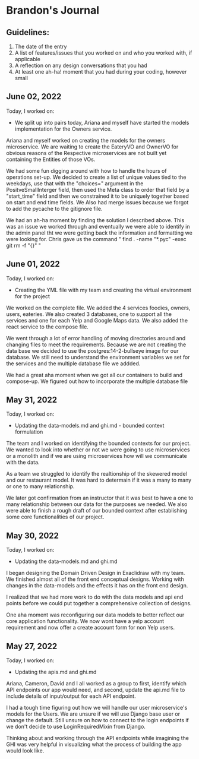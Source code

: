 # Brandon's Journal

## Guidelines:

1) The date of the entry
2) A list of features/issues that you worked on and who you worked with, if applicable
3) A reflection on any design conversations that you had
4) At least one ah-ha! moment that you had during your coding, however small

## June 02, 2022
Today, I worked on:
* We split up into pairs today, Ariana and myself have started the models implementation for the Owners service.

Ariana and myself worked on creating the models for the owners microservice. We are waiting to create the EateryVO and OwnerVO for obvious reasons of the Respective microservices are not built yet containing the Entities of those VOs.

We had some fun digging around with how to handle the hours of operations set-up. We decided to create a list of unique values tied to the weekdays, use that with the "choices=" argument in the PositveSmallInterger field, then used the Meta class to order that field by a "start_time" field and then we constrained it to be uniquely together based on start and end time fields. We Also had merge issues because we forgot to add the pycache to the gitignore file. 

We had an ah-ha moment by finding the solution I described above. This was an issue we worked through and eventually we were able to identify in the admin panel tht we were getting back the information and formatting we were looking for. Chris gave us the command " find . -name "*.pyc" -exec git rm -f "{}" "


## June 01, 2022
Today, I worked on:
* Creating the YML file with my team and creating the virtual environment for the project

We worked on the complete file. We added the 4 services foodies, owners, users, eateries. We also created 3 databases, one to support all the services and one for each Yelp and Google Maps data. We also added the react service to the compose file.

We went through a lot of error handling of moving directories around and changing files to meet the requirements. Because we are not creating the data base we decided to use the postgres:14-2-bullseye image for our database. We still need to understand the environment variables we set for the services and the multiple database file we addded.  

We had a great aha moment when we got all our containers to build and compose-up. We figured out how to incorporate the multiple database file

## May 31, 2022
Today, I worked on:
* Updating the data-models.md and ghi.md - bounded context formulation

The team and I worked on identifying the bounded contexts for our project. We wanted to look into whether or not we were going to use microservices or a monolith and if we are using microservices how will we communicate with the data. 

As a team we struggled to identify the realtionship of the skewered model and our restaurant model. It was hard to determain if it was a many to many or one to many relationship. 

We later got confirmation from an instructor that it was best to have a one to many relationship between our data for the purposes we needed. We also were able to finish a rough draft of our bounded context after establishing some core functionalities of our project.

## May 30, 2022
Today, I worked on:
* Updating the data-models.md and ghi.md

I began designing the Domain Driven Design in Exaclidraw with my team. We finished almost all of the front end conceptual designs. Working with changes in the data-models and the effects it has on the front end design. 

I realized that we had more work to do with the data models and api end points before we could put together a comprehensive collection of designs.

One aha moment was reconfiguring our data models to better reflect our core application functionality. We now wont have a yelp account requirement and now offer a create account form for non Yelp users.

## May 27, 2022

Today, I worked on:
* Updating the apis.md and ghi.md

Ariana, Cameron, David and I all worked as a group to first, identify which API endpoints our app would need, and second, update the api.md file to include details of input/output for each API endpoint.

I had a tough time figuring out how we will handle our user microservice's models for the Users. We are unsure if we will use Django base user or change the default. Still unsure on how to connect to the login endpoints if we don't decide to use LoginRequiredMixin from Django.

Thinking about and working through the API endpoints while imagining the GHI was very helpful in visualizing what the process of building the app would look like.